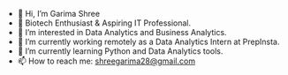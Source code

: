 - 👋 Hi, I’m Garima Shree
- 🔭 Biotech Enthusiast & Aspiring IT Professional.
- 👀 I’m interested in Data Analytics and Business Analytics.
- 🌱 I’m currently working remotely as a Data Analytics Intern at PrepInsta.
- 💞️ I’m currently learning Python and Data Analytics tools.
- 📫 How to reach me: shreegarima28@gmail.com


<!---
Garimashree1/Garimashree1 is a ✨ special ✨ repository because its `README.md` (this file) appears on your GitHub profile.
You can click the Preview link to take a look at your changes.
--->
